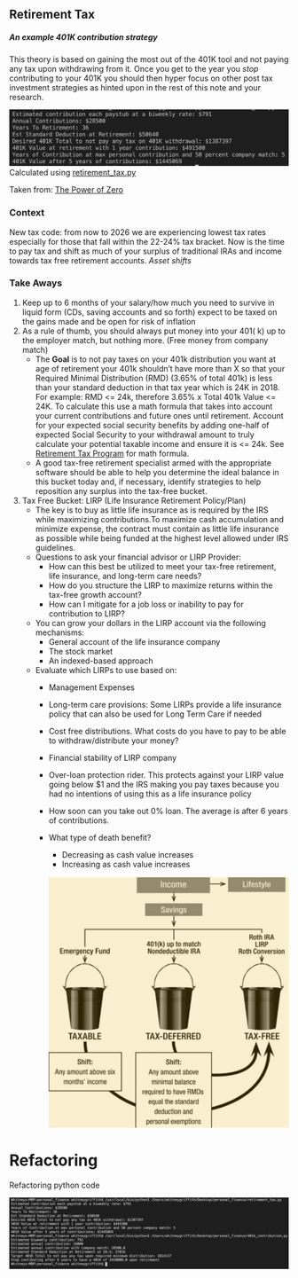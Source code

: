 ## Retirement Tax 


##### An example 401K contribution strategy
This theory is based on gaining the most out of the 401K tool and not paying any tax upon withdrawing from it. Once you get to the year you *stop* contributing to your 401K you should then hyper focus on other post tax investment strategies as hinted upon in the rest of this note and your research. 

 ![alt text](./images/result.png "An example 401K contribution strategy")
Calculated using [retirement_tax.py](./retirement_tax.py)


Taken from: [The Power of Zero](https://www.amazon.com/Power-Zero-Revised-Updated-Retirement-ebook/dp/B07C6TLPKK/ref=sr_1_1?gclid=Cj0KCQjwov3nBRDFARIsANgsdoGooEO42xLOhTJ_jIhiajO3w0KH932WTNjM7_h07yswhQ3kviq_HDMaAoU_EALw_wcB&hvadid=174247353503&hvdev=c&hvlocphy=1014221&hvnetw=g&hvpos=1t1&hvqmt=e&hvrand=6324418929106046054&hvtargid=aud-647846986281%3Akwd-12152710986&hydadcr=22536_9636733&keywords=the+power+of+zero&qid=1560302602&s=gateway&sr=8-1)

### Context

New tax code: from now to 2026 we are experiencing lowest tax rates especially for those that fall within the 22-24% tax bracket. Now is the time to pay tax and shift as much of your surplus of traditional IRAs and income towards tax free retirement accounts. *Asset shifts*

### Take Aways 

1. Keep up to 6 months of your salary/how much you need to survive in liquid form (CDs, saving accounts and so forth) expect to be taxed on the gains made and be open for risk of inflation 
2. As a rule of thumb, you should always put money into your 401( k) up to the employer match, but nothing more. (Free money from company match) 
    * The **Goal** is to not pay taxes on your 401k distribution you want at age of retirement your 401k shouldn’t have more than X so that your Required Minimal Distribution (RMD) (3.65% of total 401k) is less than your standard deduction in that tax year which is 24K in 2018. For example: RMD <= 24k, therefore 3.65% x Total 401k Value <= 24K. To calculate this use a math formula that takes into account your current contributions and future ones until retirement. Account for your expected social security benefits by adding one-half of expected Social Security to your withdrawal amount to truly calculate your potential taxable income and ensure it is <= 24k. See [Retirement Tax Program](./retirement_tax.py) for math formula.
    * A good tax-free retirement specialist armed with the appropriate software should be able to help you determine the ideal balance in this bucket today and, if necessary, identify strategies to help reposition any surplus into the tax-free bucket.
3. Tax Free Bucket: LIRP (Life Insurance Retirement Policy/Plan) 
    * The key is to buy as little life insurance as is required by the IRS while maximizing contributions.To maximize cash accumulation and minimize expense, the contract must contain as little life insurance as possible while being funded at the highest level allowed under IRS guidelines.
    * Questions to ask your financial advisor or LIRP Provider:
        * How can this best be utilized to meet your tax-free retirement, life insurance, and long-term care needs?
        * How do you structure the LIRP to maximize returns within the tax-free growth account?
        * How can I mitigate for a job loss or inability to pay for contribution to LIRP? 
    * You can grow your dollars in the LIRP account via the following mechanisms:
        * General account of the life insurance company
        * The stock market 
        * An indexed-based approach
    * Evaluate which LIRPs to use based on:
        * Management Expenses
        * Long-term care provisions: Some LIRPs provide a life insurance policy that can also be used for Long Term Care if needed
        * Cost free distributions. What costs do you have to pay to be able to withdraw/distribute your money?
        * Financial stability of LIRP company 
        * Over-loan protection rider. This protects against your LIRP value going below $1 and the IRS making you pay taxes because you had no intentions of using this as a life insurance policy
        * How soon can you take out 0% loan. The average is after 6 years of contributions.
        * What type of death benefit? 
            * Decreasing as cash value increases
            * Increasing as cash value increases 

            ![alt text](./images/tax.png "On the road to zero % tax in retirement")

# Refactoring

Refactoring python code 

![alt text](./images/refactor_result.png "On the road to zero % tax in retirement")
